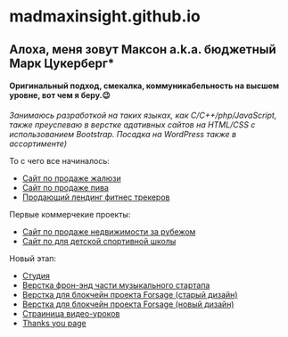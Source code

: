 # madmaxinsight.github.io

## Алоха, меня зовут Максон a.k.a. бюджетный Марк Цукерберг*

#### Оригинальный подход, смекалка, коммуникабельность на высшем уровне, вот чем я беру.😉   

*Занимаюсь разработкой на таких языках, как C/C++/php/JavaScript, также преуспеваю в верстке адативных сайтов на HTML/CSS с использованием Bootstrap. Посадка на WordPress также в ассортименте)* 
 
То с чего все начиналось:
- [Сайт по продаже жалюзи](https://madmaxinsight.github.io/site/) 
- [Сайт по продаже пива](https://madmaxinsight.github.io/beer/) 
- [Продающий лендинг фитнес трекеров](https://madmaxinsight.github.io/miBand/)

Первые коммерчекие проекты:
- [Сайт по продаже недвижимости за рубежом](https://klondike.site/)
- [Сайт по для детской спортивной школы](https://dcspofficial.ru/) 

Новый этап:
- [Студия](https://madmaxinsight.github.io/good-production.ru/)
- [Верстка фрон-энд части музыкального стартапа](https://madmaxinsight.github.io/Startup/)
- [Верстка для блокчейн проекта Forsage (старый дизайн)](https://madmaxinsight.github.io/forsage-big-card-slider/)
- [Верстка для блокчейн проекта Forsage (новый дизайн)](https://madmaxinsight.github.io/forsge_link/)
 - [Страиница видео-уроков](https://madmaxinsight.github.io/forsage-second-page-mobile-fixed3/)
 - [Thanks you page](https://madmaxinsight.github.io/forsge_thanks-page/)




